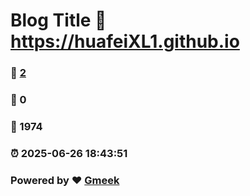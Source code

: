 # Blog Title :link: https://huafeiXL1.github.io 
### :page_facing_up: [2](https://huafeiXL1.github.io/tag.html) 
### :speech_balloon: 0 
### :hibiscus: 1974 
### :alarm_clock: 2025-06-26 18:43:51 
### Powered by :heart: [Gmeek](https://github.com/Meekdai/Gmeek)
